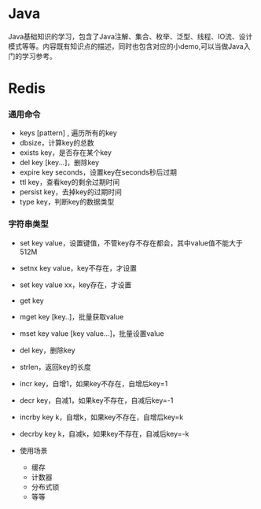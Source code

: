 # Java
Java基础知识的学习，包含了Java注解、集合、枚举、泛型、线程、IO流、设计模式等等。内容既有知识点的描述，同时也包含对应的小demo,可以当做Java入门的学习参考。

# Redis

### 通用命令
- keys [pattern] , 遍历所有的key
- dbsize，计算key的总数
- exists key，是否存在某个key
- del key [key...]，删除key
- expire key seconds，设置key在seconds秒后过期
- ttl key，查看key的剩余过期时间
- persist key，去掉key的过期时间
- type key，判断key的数据类型

### 字符串类型
- set key value，设置键值，不管key存不存在都会，其中value值不能大于512M
- setnx key value，key不存在，才设置
- set key value xx，key存在，才设置
- get key
- mget key [key..]，批量获取value
- mset key value [key value...]，批量设置value
- del key，删除key
- strlen，返回key的长度
- incr key，自增1，如果key不存在，自增后key=1
- decr key，自减1，如果key不存在，自减后key=-1
- incrby key k，自增k，如果key不存在，自增后key=k
- decrby key k，自减k，如果key不存在，自减后key=-k

- 使用场景
  - 缓存
  - 计数器
  - 分布式锁
  - 等等

